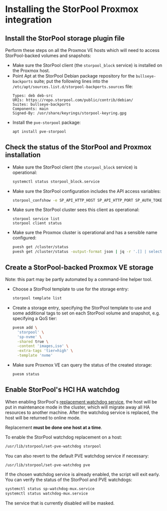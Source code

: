 <!--
SPDX-FileCopyrightText: StorPool <support@storpool.com>
SPDX-License-Identifier: BSD-2-Clause
-->

# Installing the StorPool Proxmox integration

## Install the StorPool storage plugin file

Perform these steps on all the Proxmox VE hosts which will need to access
StorPool-backed volumes and snapshots:

- Make sure the StorPool client (the `storpool_block` service) is
  installed on the Proxmox host.
- Point Apt at the StorPool Debian package repository for the `bullseye-backports`
  suite; put the following lines into
  the `/etc/apt/sources.list.d/storpool-backports.sources` file:
  ```
  Types: deb deb-src
  URIs: https://repo.storpool.com/public/contrib/debian/
  Suites: bullseye-backports
  Components: main
  Signed-By: /usr/share/keyrings/storpool-keyring.gpg
  ```
- Install the `pve-storpool` package:
  ``` sh
  apt install pve-storpool
  ```

## Check the status of the StorPool and Proxmox installation

- Make sure the StorPool client (the `storpool_block` service) is operational:
  ``` sh
  systemctl status storpool_block.service
  ```
- Make sure the StorPool configuration includes the API access variables:
  ``` sh
  storpool_confshow -e SP_API_HTTP_HOST SP_API_HTTP_PORT SP_AUTH_TOKEN SP_OURID
  ```
- Make sure the StorPool cluster sees this client as operational:
  ```
  storpool service list
  storpool client status
  ```
- Make sure the Proxmox cluster is operational and has a sensible name configured:
  ``` sh
  pvesh get /cluster/status
  pvesh get /cluster/status -output-format json | jq -r '.[] | select(.id == "cluster") | .name'
  ```

## Create a StorPool-backed Proxmox VE storage

Note: this part may be partly automated by a command-line helper tool.

- Choose a StorPool template to use for the storage entry:
  ``` sh
  storpool template list
  ```
- Create a storage entry, specifying the StorPool template to use and
  some additional tags to set on each StorPool volume and snapshot, e.g.
  specifying a QoS tier:
  ``` sh
  pvesm add \
    'storpool' \
    'sp-nvme' \
    -shared true \
    -content 'images,iso' \
    -extra-tags 'tier=high' \
    -template 'nvme'
  ```
- Make sure Proxmox VE can query the status of the created storage:
  ``` sh
  pvesm status
  ```

## Enable StorPool's HCI HA watchdog

When enabling StorPool's [replacement watchdog service](watchdog.md),
the host will be put in maintenance mode in the cluster, which will migrate
away all HA resources to another machine. After the watchdog service is
replaced, the host will be returned to online mode.

Replacement **must be done one host at a time**.

To enable the StorPool watchdog replacement on a host:
```sh
/usr/lib/storpool/set-pve-watchdog storpool
```

You can also revert to the default PVE watchdog service if necessary:
```sh
/usr/lib/storpool/set-pve-watchdog pve
```

If the chosen watchdog service is already enabled, the script will exit early.
You can verify the status of the StorPool and PVE watchdogs:
```sh
systemctl status sp-watchdog-mux.service
systemctl status watchdog-mux.service
```
The service that is currently disabled will be masked.